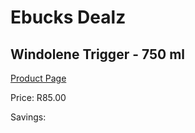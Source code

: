 
# Ebucks Dealz
## Windolene Trigger - 750 ml
[Product Page](https://www.ebucks.com/web/shop/productSelected.do?prodId=380898519&catId=908586136)

Price: R85.00

Savings: 


	
